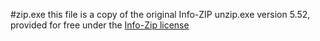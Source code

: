 #zip.exe
  this file is a copy of the original Info-ZIP unzip.exe version 5.52, 
  provided for free under the [Info-Zip license](http://www.info-zip.org/license.html)
